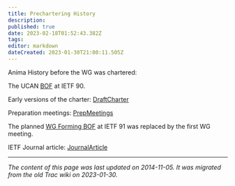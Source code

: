 ```yaml
---
title: Prechartering History
description: 
published: true
date: 2023-02-18T01:52:43.382Z
tags: 
editor: markdown
dateCreated: 2023-01-30T21:00:11.505Z
---
```


Anima History before the WG was chartered:

The UCAN [BOF](/group/anima/UCAN) at IETF 90.

Early versions of the charter: [DraftCharter](/group/anima/DraftCharter)

Preparation meetings: [PrepMeetings](/group/anima/PrepMeetings)

The planned [WG Forming BOF](/group/anima/AnimaBOF) at IETF 91 was replaced by the first WG meeting.

IETF Journal article: [JournalArticle](/group/anima/JournalArticle)
&nbsp;
&nbsp;
&nbsp;

---

*The content of this page was last updated on 2014-11-05. It was migrated from the old Trac wiki on 2023-01-30.*